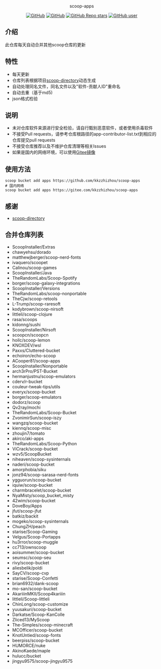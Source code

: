<p align="center">
  scoop-apps
</p>
<p align="center">
  <a href="https://github.com/kkzzhizhou/scoop-apps/blob/main/LICENSE"><img alt="GitHub" src="https://img.shields.io/github/license/kkzzhizhou/scoop-apps?style=flat-square"/></a>
  <a href="https://github.com/kkzzhizhou/scoop-apps"><img alt="GitHub" src="https://img.shields.io/badge/Readme--Style-standard--repository-brightgreen?style=flat-square&color=f83500"/></a>
  <a href="https://github.com/kkzzhizhou/scoop-apps"><img alt="GitHub Repo stars" src="https://img.shields.io/github/stars/kkzzhizhou/scoop-apps?style=flat-square"/></a>
  <a href="https://github.com/kkzzhizhou"><img alt="GitHub user" src="https://img.shields.io/badge/author-kkzzhizhou-brightgreen?style=flat-square"/></a>
</p>


## 介绍

此仓库每天自动合并其他scoop仓库的更新

## 特性

- 每天更新
- 仓库列表根据项目[scoop-directory](https://github.com/rasa/scoop-directory)动态生成
- 自动处理同名文件，同名文件以及"软件-贡献人ID"重命名
- 自动去重（基于md5)
- json格式检验

## 说明

- 未对仓库软件来源进行安全检验，请自行甄别恶意软件，或者使用杀毒软件
- 不接受Pull requests，请参考仓库根路径的app-contributor-list.txt到相应的仓库提交pull requests
- 不接受仓库推荐以及不维护仓库清理等相关Issues
- 如果是国内的网络环境，可以使用[Gitee镜像](https://gitee.com/kkzzhizhou/scoop-apps)

## 使用方法

```
scoop bucket add apps https://github.com/kkzzhizhou/scoop-apps
# 国内网络
scoop bucket add apps https://gitee.com/kkzzhizhou/scoop-apps
```

## 感谢

- [scoop-directory](https://github.com/rasa/scoop-directory)

## 合并仓库列表

- ScoopInstaller/Extras
- chawyehsu/dorado
- matthewjberger/scoop-nerd-fonts
- ivaquero/scoopet
- Calinou/scoop-games
- ScoopInstaller/Java
- TheRandomLabs/Scoop-Spotify
- borger/scoop-galaxy-integrations
- ScoopInstaller/Versions
- TheRandomLabs/scoop-nonportable
- TheCjw/scoop-retools
- L-Trump/scoop-raresoft
- kodybrown/scoop-nirsoft
- littleli/scoop-clojure
- rasa/scoops
- kidonng/sushi
- ScoopInstaller/Nirsoft
- scoopcn/scoopcn
- hoilc/scoop-lemon
- KNOXDEV/wsl
- Paxxs/Cluttered-bucket
- echoiron/echo-scoop
- ACooper81/scoop-apps
- ScoopInstaller/Nonportable
- arch3rPro/PST-Bucket
- hermanjustnu/scoop-emulators
- cderv/r-bucket
- couleur-tweak-tips/utils
- everyx/scoop-bucket
- borger/scoop-emulators
- dodorz/scoop
- Qv2ray/mochi
- TheRandomLabs/Scoop-Bucket
- ZvonimirSun/scoop-iszy
- wangzq/scoop-bucket
- kiennq/scoop-misc
- zhoujin7/tomato
- akirco/aki-apps
- TheRandomLabs/Scoop-Python
- ViCrack/scoop-bucket
- wzv5/ScoopBucket
- niheaven/scoop-sysinternals
- naderi/scoop-bucket
- amorphobia/siku
- jonz94/scoop-sarasa-nerd-fonts
- ygguorun/scoop-bucket
- iquiw/scoop-bucket
- charmbracelet/scoop-bucket
- NyaMisty/scoop_bucket_misty
- 42wim/scoop-bucket
- DoveBoy/Apps
- jfut/scoop-jfut
- batkiz/backit
- mogeko/scoop-sysinternals
- ChungZH/peach
- starise/Scoop-Gaming
- Velgus/Scoop-Portapps
- hu3rror/scoop-muggle
- cc713/ownscoop
- aoisummer/scoop-bucket
- seumsc/scoop-seu
- rivy/scoop-bucket
- aliesbelik/poldi
- SayCV/scoop-cvp
- starise/Scoop-Confetti
- brian6932/dank-scoop
- mo-san/scoop-bucket
- AkariiinMKII/Scoop4kariiin
- littleli/Scoop-littleli
- ChinLong/scoop-customize
- yuusakuri/scoop-bucket
- Darkatse/Scoop-KanColle
- Zliced13/MyScoop
- The-Simples/scoop-minecraft
- MCOfficer/scoop-bucket
- KnotUntied/scoop-fonts
- beerpiss/scoop-bucket
- HUMORCE/nuke
- AkinoKaede/maple
- hulucc/bucket
- jingyu9575/scoop-jingyu9575
